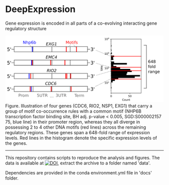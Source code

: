 # DeepExpression

Gene expression is encoded in all parts of a co-evolving interacting gene regulatory structure

<img src=https://github.com/JanZrimec/DeepExpression/blob/master/docs/Fig4_draw1.png alt="drawing" width="600">
Figure. Illustration of four genes (CDC6, RIO2, NSP1, EXG1) that carry a group of motif co-occurrence rules with a common motif (NHP6B transcription factor binding site, BH adj. p-value < 0.005, SGD:S000002157 75, blue line) in their promoter region, whereas they all diverge in possessing 2 to 4 other DNA motifs (red lines) across the remaining regulatory regions. These genes span a 648-fold range of expression levels. Red lines in the histogram denote the specific expression levels of the genes.

---------------
This repository contains scripts to reproduce the analysis and figures. The data is available at [![DOI](https://zenodo.org/badge/DOI/10.5281/zenodo.3905252.svg)](https://doi.org/10.5281/zenodo.3905252), extract the archive to a folder named 'data'.

Dependencies are provided in the conda environment.yml file in 'docs' folder.
